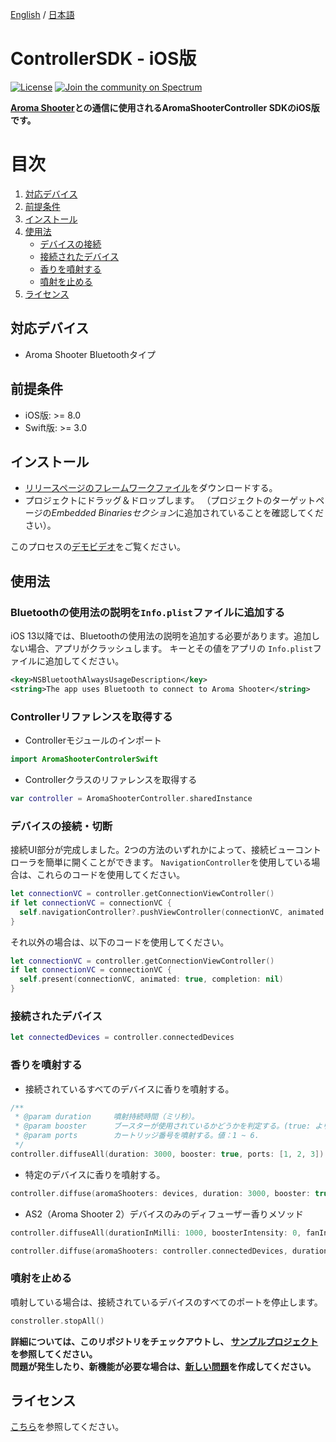[English](https://github.com/aromajoin/controller-sdk-ios) / [日本語](README-JP.md)

# ControllerSDK - iOS版

[![License](https://img.shields.io/badge/license-Apache%202-4EB1BA.svg?style=flat-square)](https://www.apache.org/licenses/LICENSE-2.0.html) 
[![Join the community on Spectrum](https://withspectrum.github.io/badge/badge.svg)](https://spectrum.chat/<mycommunity>)

**[Aroma Shooter](https://aromajoin.com/products/aroma-shooter)との通信に使用されるAromaShooterController SDKのiOS版です。**  

# 目次
1. [対応デバイス](#対応デバイス)
2. [前提条件](#前提条件)
3. [インストール](#インストール)
4. [使用法](#使用法)
    * [デバイスの接続](#デバイスの接続切断)
    * [接続されたデバイス](#接続されたデバイス)
    * [香りを噴射する](#香りを噴射する)
    * [噴射を止める](#噴射を止める)
5. [ライセンス](#ライセンス)

## 対応デバイス
* Aroma Shooter Bluetoothタイプ

## 前提条件
* iOS版: >= 8.0
* Swift版: >= 3.0

## インストール  
* [リリースページのフレームワークファイル](https://github.com/aromajoin/controller-sdk-ios/releases)をダウンロードする。
* プロジェクトにドラッグ＆ドロップします。 （プロジェクトのターゲットページの*Embedded Binariesセクション*に追加されていることを確認してください）。

このプロセスの[デモビデオ](https://youtu.be/MepAhofA9PE)をご覧ください。

## 使用法

### Bluetoothの使用法の説明を`Info.plist`ファイルに追加する
iOS 13以降では、Bluetoothの使用法の説明を追加する必要があります。追加しない場合、アプリがクラッシュします。
キーとその値をアプリの `Info.plist`ファイルに追加してください。
```xml
<key>NSBluetoothAlwaysUsageDescription</key>
<string>The app uses Bluetooth to connect to Aroma Shooter</string>
```

### Controllerリファレンスを取得する
* Controllerモジュールのインポート
```swift
import AromaShooterControlerSwift
```
* Controllerクラスのリファレンスを取得する
```swift
var controller = AromaShooterController.sharedInstance
```

### デバイスの接続・切断
接続UI部分が完成しました。2つの方法のいずれかによって、接続ビューコントローラを簡単に開くことができます。
`NavigationController`を使用している場合は、これらのコードを使用してください。
```swift
let connectionVC = controller.getConnectionViewController()
if let connectionVC = connectionVC {
  self.navigationController?.pushViewController(connectionVC, animated: true)
}
```
それ以外の場合は、以下のコードを使用してください。
```swift
let connectionVC = controller.getConnectionViewController()
if let connectionVC = connectionVC {
  self.present(connectionVC, animated: true, completion: nil)
}
```

### 接続されたデバイス
```swift
let connectedDevices = controller.connectedDevices
```  
### 香りを噴射する
* 接続されているすべてのデバイスに香りを噴射する。
```swift
/**
 * @param duration     噴射持続時間（ミリ秒）。
 * @param booster      ブースターが使用されているかどうかを判定する。(true: より強く噴射する, false: より弱く噴射する)
 * @param ports        カートリッジ番号を噴射する。値：1 ~ 6.
 */
controller.diffuseAll(duration: 3000, booster: true, ports: [1, 2, 3])
```  
* 特定のデバイスに香りを噴射する。
```swift
controller.diffuse(aromaShooters: devices, duration: 3000, booster: true, port: [1, 2, 3])
```  

* AS2（Aroma Shooter 2）デバイスのみのディフューザー香りメソッド
```swift
controller.diffuseAll(durationInMilli: 1000, boosterIntensity: 0, fanIntensity: 50, ports: [CartridgePort(number: 3, intensityPercent: 100)])

controller.diffuse(aromaShooters: controller.connectedDevices, durationInMilli: 1000, boosterIntensity: 50, fanIntensity: 40, ports: [CartridgePort(number: 3, intensityPercent: 100)])
``` 

### 噴射を止める
噴射している場合は、接続されているデバイスのすべてのポートを停止します。
```swift
constroller.stopAll()
```

**詳細については、このリポジトリをチェックアウトし、
[サンプルプロジェクト](https://github.com/aromajoin/controller-sdk-ios/tree/master/sample)を参照してください。**  
**問題が発生したり、新機能が必要な場合は、[新しい問題](https://github.com/aromajoin/controller-sdk-ios/issues)を作成してください。**

## ライセンス
[こちら](https://github.com/aromajoin/controller-sdk-ios/blob/master/LICENSE.md)を参照してください。
